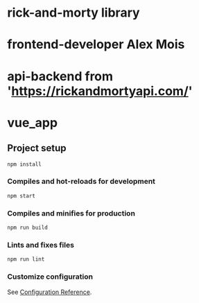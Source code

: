 # rick-and-morty library

# frontend-developer Alex Mois

# api-backend from 'https://rickandmortyapi.com/'

# vue_app

## Project setup
```
npm install
```

### Compiles and hot-reloads for development
```
npm start
```

### Compiles and minifies for production
```
npm run build
```

### Lints and fixes files
```
npm run lint
```

### Customize configuration
See [Configuration Reference](https://cli.vuejs.org/config/).
